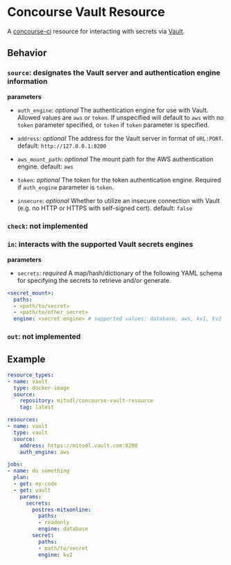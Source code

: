 # Concourse Vault Resource

A [concourse-ci](https://concourse-ci.org) resource for interacting with secrets via [Vault](https://www.vault.io).

## Behavior

### `source`: designates the Vault server and authentication engine information

**parameters**
- `auth_engine`: _optional_ The authentication engine for use with Vault. Allowed values are `aws` or `token`. If unspecified will default to `aws` with no `token` parameter specified, or `token` if `token` parameter is specified.

- `address`: _optional_ The address for the Vault server in format of `URL:PORT`. default: `http://127.0.0.1:8200`

- `aws_mount_path`: _optional_ The mount path for the AWS authentication engine. default: `aws`

- `token`: _optional_ The token for the token authentication engine. Required if `auth_engine` parameter is `token`.

- `insecure`: _optional_ Whether to utilize an insecure connection with Vault (e.g. no HTTP or HTTPS with self-signed cert). default: `false`

### `check`: not implemented

### `in`: interacts with the supported Vault secrets engines

**parameters**

- `secrets`: _required_ A map/hash/dictionary of the following YAML schema for specifying the secrets to retrieve and/or generate.

```yaml
<secret_mount>:
  paths:
  - <path/to/secret>
  - <path/to/other_secret>
  engine: <secret engine> # supported values: database, aws, kv1, kv2
```

### `out`: not implemented

## Example

```yaml
resource_types:
- name: vault
  type: docker-image
  source:
    repository: mitodl/concourse-vault-resource
    tag: latest

resources:
- name: vault
  type: vault
  source:
    address: https://mitodl.vault.com:8200
    auth_engine: aws

jobs:
- name: do something
  plan:
  - get: my-code
  - get: vault
    params:
      secrets:
        postres-mitxonline:
          paths:
          - readonly
          engine: database
        secret:
          paths:
          - path/to/secret
          engine: kv2
```
